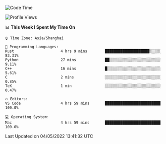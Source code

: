 <!--START_SECTION:waka-->
![Code Time](http://img.shields.io/badge/Code%20Time-1%2C281%20hrs%2019%20mins-blue)

![Profile Views](http://img.shields.io/badge/Profile%20Views-8-blue)

📊 **This Week I Spent My Time On** 

```text
⌚︎ Time Zone: Asia/Shanghai

💬 Programming Languages: 
Rust                     4 hrs 9 mins        ████████████████████░░░░░   83.31% 
Python                   27 mins             ██░░░░░░░░░░░░░░░░░░░░░░░   9.11% 
C++                      16 mins             █░░░░░░░░░░░░░░░░░░░░░░░░   5.61% 
C                        2 mins              ░░░░░░░░░░░░░░░░░░░░░░░░░   0.85% 
TeX                      1 min               ░░░░░░░░░░░░░░░░░░░░░░░░░   0.47%

🔥 Editors: 
VS Code                  4 hrs 59 mins       █████████████████████████   100.0%

💻 Operating System: 
Mac                      4 hrs 59 mins       █████████████████████████   100.0%

```


 Last Updated on 04/05/2022 13:41:32 UTC
<!--END_SECTION:waka-->
